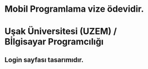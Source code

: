 # Mobil Programlama vize ödevidir.

# Uşak Üniversitesi (UZEM) / Bİlgisayar Programcılığı



## Login sayfası tasarımıdır.

